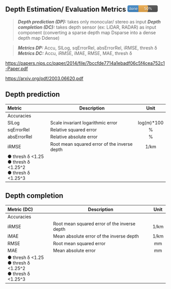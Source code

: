 
## Depth Estimation/ Evaluation Metrics <img src="../doc/50.png" width="95">

> **_Depth prediction (DP):_** takes only monocular/ stereo as input 
> **_Depth completion (DC):_** takes depth sensor (ex: LiDAR, RADAR) as input component (converting a sparse depth map Dsparse into a dense depth map Ddense)

> **_Metrics DP:_** Accu, SILog, sqErrorRel, absErrorRel, iRMSE, thresh δ  
> **_Metrics DC:_** Accu, iRMSE, iMAE, RMSE, MAE, thresh δ

https://papers.nips.cc/paper/2014/file/7bccfde7714a1ebadf06c5f4cea752c1-Paper.pdf 

https://arxiv.org/pdf/2003.06620.pdf

## Depth prediction

| Metric | Description | Unit |
| :-- | -- | :--: |
| Accuracies | | |
| SILog | Scale invariant logarithmic error | log(m)*100 |
| sqErrorRel | Relative squared error | % |
| absErrorRel | Relative absolute error | % |
| iRMSE | Root mean squared error of the inverse depth | 1/km |
| ● thresh δ <1.25 <br/> ● thresh δ <1.25^2 <br/> ● thresh δ <1.25^3 |  |


## Depth completion

| Metric (DC) | Description | Unit |
| :-- | -- | :--: |
| Accuracies | | |
| iRMSE |  Root mean squared error of the inverse depth | 1/km |
| iMAE | Mean absolute error of the inverse depth | 1/km |
| RMSE | Root mean squared error | mm |
| MAE | Mean absolute error | mm |
| ● thresh δ <1.25 <br/> ● thresh δ <1.25^2 <br/> ● thresh δ <1.25^3 |  |